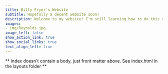 ```yaml
---
title: Billy Fryer's Website
subtitle: Hopefully a decent website soon!
description: Welcome to my website! I'm still learning how to do this so hopefully I will have this all sorted out soon!
images:
- img/Reynolds.jpg
image_left: false
show_action_link: true
show_social_links: true
text_align_left: true
---
```


** index doesn't contain a body, just front matter above.
See index.html in the layouts folder **
